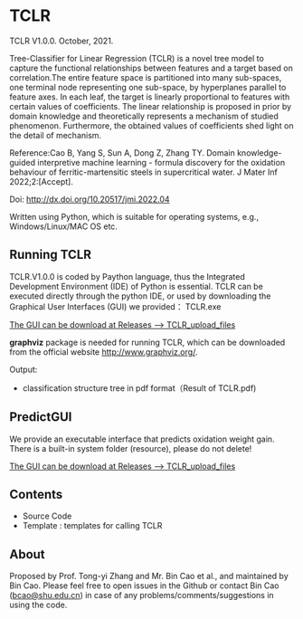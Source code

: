 # TCLR
TCLR V1.0.0. October, 2021. 

Tree-Classifier for Linear Regression (TCLR) is a novel tree model to capture the functional relationships between features and a target based on correlation.The entire feature space is partitioned into many sub-spaces, one terminal node representing one sub-space, by hyperplanes parallel to feature axes. In each leaf, the target is linearly proportional to features with certain values of coefficients. The linear relationship is proposed in prior by domain knowledge and theoretically represents a mechanism of studied phenomenon. Furthermore, the obtained values of coefficients shed light on the detail of mechanism.

Reference:Cao B, Yang S, Sun A, Dong Z, Zhang TY. Domain knowledge-guided interpretive machine learning - formula discovery for the oxidation behaviour of ferritic-martensitic steels in supercritical water. J Mater Inf 2022;2:[Accept]. 

Doi: http://dx.doi.org/10.20517/jmi.2022.04

Written using Python, which is suitable for operating systems, e.g., Windows/Linux/MAC OS etc.

## Running TCLR

TCLR.V1.0.0 is coded by Paython language, thus the Integrated Development Environment (IDE) of Python is essential. TCLR can be executed directly through the python IDE, or used by downloading the Graphical User Interfaces (GUI) we provided： TCLR.exe

<u>The GUI can be  download at Releases ——> TCLR_upload_files</u>

**graphviz** package is needed for running TCLR, which can be downloaded from the official website http://www.graphviz.org/.

Output: 
+ classification structure tree in pdf format（Result of TCLR.pdf)

## PredictGUI
We provide an executable interface that predicts oxidation weight gain.
There is a built-in system folder (resource), please do not delete!


<u>The GUI can be  download at Releases ——> TCLR_upload_files</u>
## Contents 
+ Source Code 
+ Template : templates for calling TCLR


## About
Proposed by Prof. Tong-yi Zhang and Mr. Bin Cao et al., and maintained by Bin Cao. Please feel free to open issues in the Github or contact Bin Cao
(bcao@shu.edu.cn) in case of any problems/comments/suggestions in using the code. 

